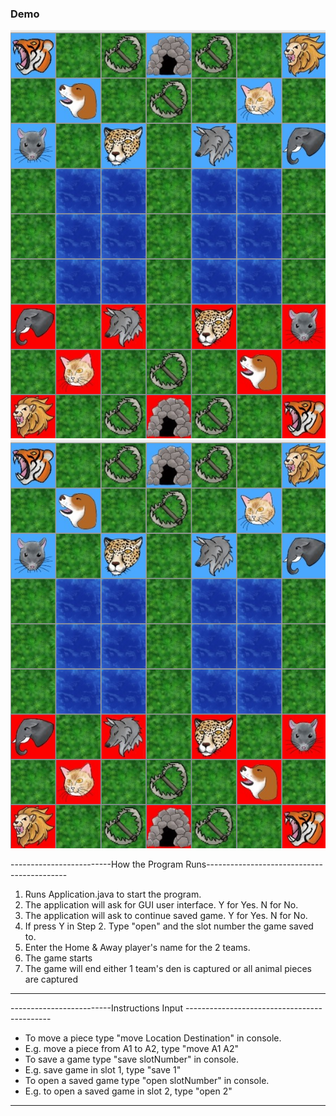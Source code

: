### Demo

![Alt Text](demo.png)![Alt Text](/demo.png)

-------------------------How the Program Runs-------------------------------------------

1. Runs Application.java to start the program.
2. The application will ask for GUI user interface. Y for Yes. N for No.
3. The application will ask to continue saved game. Y for Yes. N for No.
4. If press Y in Step 2. Type "open" and the slot number the game saved to.
5. Enter the Home & Away player's name for the 2 teams.
6. The game starts
7. The game will end either 1 team's den is captured or all animal pieces are captured

---

-------------------------Instructions Input --------------------------------------------

- To move a piece type "move Location Destination" in console.
- E.g. move a piece from A1 to A2, type "move A1 A2"
- To save a game type "save slotNumber" in console.
- E.g. save game in slot 1, type "save 1"
- To open a saved game type "open slotNumber" in console.
- E.g. to open a saved game in slot 2, type "open 2"

---
